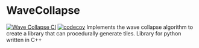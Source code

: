 WaveCollapse
==============================
[![Wave Collapse CI](https://github.com/petedowney/WaveCollapse/actions/workflows/python-package-conda.yml/badge.svg)](https://github.com/petedowney/WaveCollapse/actions/workflows/python-package-conda.yml)
[![codecov](https://codecov.io/gh/petedowney/WaveCollapse/graph/badge.svg?token=EQYV914TGS)](https://codecov.io/gh/petedowney/WaveCollapse)
Implements the wave collapse algorithm to create a library that can procedurally generate tiles.
Library for python written in C++

